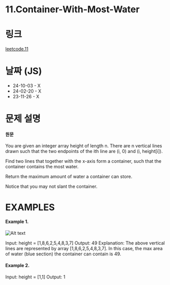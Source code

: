 # 11.Container-With-Most-Water

# 링크

[leetcode.11](https://leetcode.com/problems/container-with-most-water/?envType=study-plan-v2&envId=leetcode-75)

# 날짜 (JS)

- 24-10-03 - X
- 24-02-20 - X
- 23-11-26 - X

# 문제 설명

#### 원문

You are given an integer array height of length n. There are n vertical lines drawn such that the two endpoints of the ith line are (i, 0) and (i, height[i]).

Find two lines that together with the x-axis form a container, such that the container contains the most water.

Return the maximum amount of water a container can store.

Notice that you may not slant the container.

# EXAMPLES

#### Example 1.

![Alt text](https://s3-lc-upload.s3.amazonaws.com/uploads/2018/07/17/question_11.jpg)

Input: height = [1,8,6,2,5,4,8,3,7]
Output: 49
Explanation: The above vertical lines are represented by array [1,8,6,2,5,4,8,3,7]. In this case, the max area of water (blue section) the container can contain is 49.

#### Example 2.

Input: height = [1,1]
Output: 1
